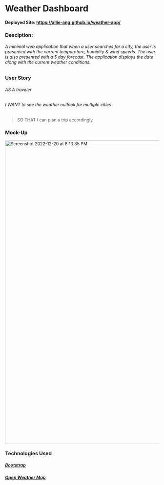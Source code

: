 # Weather Dashboard

#### Deployed Site: https://allie-ang.github.io/weather-app/

### Desciption:
###### A minimal web application that when a user searches for a city, the user is presented with the current tempurature, humidity & wind speeds. The user is also presented with a 5 day forecast. The application displays the date along with the current weather conditions. 

### User Story

###### AS A traveler
###### I WANT to see the weather outlook for multiple cities
 > SO THAT I can plan a trip accordingly

### Mock-Up

<img width="991" alt="Screenshot 2022-12-20 at 8 13 35 PM" src="https://user-images.githubusercontent.com/112665153/208819811-0e136d89-ca33-40dd-b933-776e3e0dc480.png">

### Technologies Used
##### [Bootstrap](https://bootstrap.themes.guide)
##### [Open Weather Map](https://openweathermap.org/forecast5)
